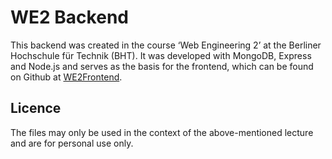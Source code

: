 # WE2 Backend

This backend was created in the course ‘Web Engineering 2’ at the Berliner Hochschule für Technik (BHT). It was developed with MongoDB, Express and Node.js and serves as the basis for the frontend, which can be found on Github at [WE2Frontend](https://github.com/sarahcorvinus/WE2Frontend).

## Licence

The files may only be used in the context of the above-mentioned lecture and are for personal use only.

